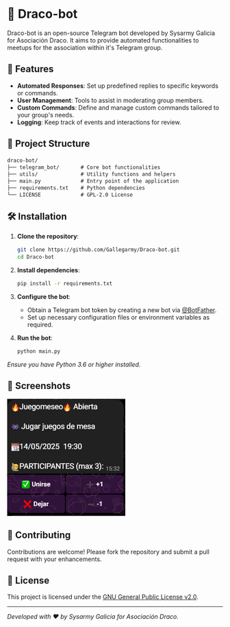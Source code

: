 # 🐉 Draco-bot

Draco-bot is an open-source Telegram bot developed by Sysarmy Galicia for Asociación Draco. It aims to provide automated functionalities to meetups for the association within it's Telegram group.

## 🚀 Features

- **Automated Responses**: Set up predefined replies to specific keywords or commands.
- **User Management**: Tools to assist in moderating group members.
- **Custom Commands**: Define and manage custom commands tailored to your group's needs.
- **Logging**: Keep track of events and interactions for review.


## 📂 Project Structure

```
draco-bot/
├── telegram_bot/       # Core bot functionalities
├── utils/              # Utility functions and helpers
├── main.py             # Entry point of the application
├── requirements.txt    # Python dependencies
└── LICENSE             # GPL-2.0 License
```

## 🛠 Installation

1. **Clone the repository**:

   ```bash
   git clone https://github.com/Gallegarmy/Draco-bot.git
   cd Draco-bot
   ```

2. **Install dependencies**:

   ```bash
   pip install -r requirements.txt
   ```

3. **Configure the bot**:

   - Obtain a Telegram bot token by creating a new bot via [@BotFather](https://t.me/BotFather).
   - Set up necessary configuration files or environment variables as required.

4. **Run the bot**:

   ```bash
   python main.py
   ```

*Ensure you have Python 3.6 or higher installed.*

## 📸 Screenshots

<img src=./images/screenshot.png />

## 🤝 Contributing

Contributions are welcome! Please fork the repository and submit a pull request with your enhancements.

## 📄 License

This project is licensed under the [GNU General Public License v2.0](LICENSE).

---

*Developed with ❤️ by Sysarmy Galicia for Asociación Draco.*
